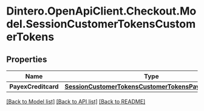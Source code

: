 # Dintero.OpenApiClient.Checkout.Model.SessionCustomerTokensCustomerTokens

## Properties

Name | Type | Description | Notes
------------ | ------------- | ------------- | -------------
**PayexCreditcard** | [**SessionCustomerTokensCustomerTokensPayexCreditcard**](SessionCustomerTokensCustomerTokensPayexCreditcard.md) |  | [optional] 

[[Back to Model list]](../README.md#documentation-for-models) [[Back to API list]](../README.md#documentation-for-api-endpoints) [[Back to README]](../README.md)

